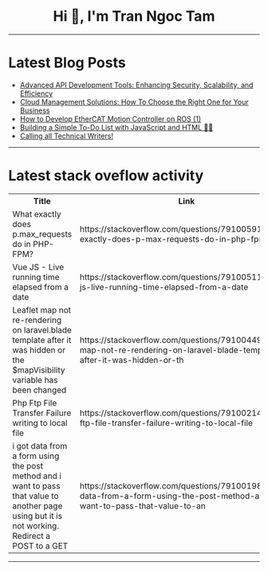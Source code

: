 <h1 align="center">Hi 👋, I'm Tran Ngoc Tam</h1>

---

# Latest Blog Posts 
<!-- BLOG-POST-LIST:START -->
- [Advanced API Development Tools: Enhancing Security, Scalability, and Efficiency](https://dev.to/getambassador2024/advanced-api-development-tools-enhancing-security-scalability-and-efficiency-56jk)
- [Cloud Management Solutions: How To Choose the Right One for Your Business](https://dev.to/shelli/cloud-management-solutions-how-to-choose-the-right-one-for-your-business-7ad)
- [How to Develop EtherCAT Motion Controller on ROS &lpar;1&rpar;](https://dev.to/zmotion_controller/how-to-develop-ethercat-motion-controller-on-ros-1-3gi1)
- [Building a Simple To-Do List with JavaScript and HTML 📝✨](https://dev.to/info_generalhazedawn_a3d/building-a-simple-to-do-list-with-javascript-and-html-2ea9)
- [Calling all Technical Writers!](https://dev.to/ragavi_document360/calling-all-technical-writers-560)
<!-- BLOG-POST-LIST:END -->

---

# Latest stack oveflow activity
<table>
  <tr><th>Title</th><th>Link</th></tr>
  <!-- STACKOVERFLOW:START --><tr><td>What exactly does p.max_requests do in PHP-FPM?</td><td>https://stackoverflow.com/questions/79100591/what-exactly-does-p-max-requests-do-in-php-fpm</td></tr><tr><td>Vue JS - Live running time elapsed from a date</td><td>https://stackoverflow.com/questions/79100511/vue-js-live-running-time-elapsed-from-a-date</td></tr><tr><td>Leaflet map not re-rendering on laravel.blade template after it was hidden or the $mapVisibility variable has been changed</td><td>https://stackoverflow.com/questions/79100449/leaflet-map-not-re-rendering-on-laravel-blade-template-after-it-was-hidden-or-th</td></tr><tr><td>Php Ftp File Transfer Failure writing to local file</td><td>https://stackoverflow.com/questions/79100214/php-ftp-file-transfer-failure-writing-to-local-file</td></tr><tr><td>i got data from a form using the post method and i want to pass that value to another page using but it is not working. Redirect a POST to a GET</td><td>https://stackoverflow.com/questions/79100198/i-got-data-from-a-form-using-the-post-method-and-i-want-to-pass-that-value-to-an</td></tr><!-- STACKOVERFLOW:END -->
</table>

---


